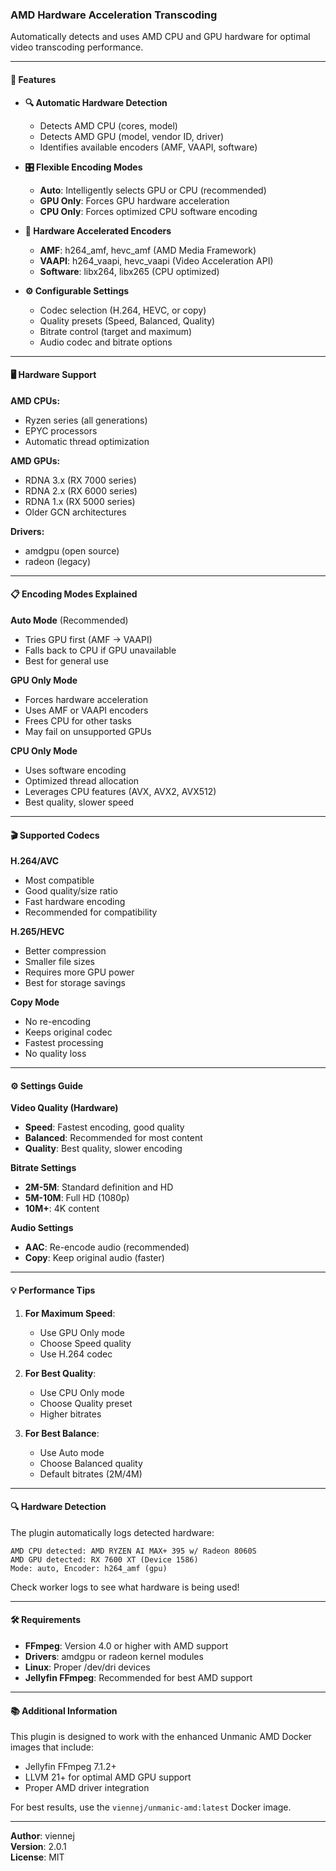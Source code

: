 
### AMD Hardware Acceleration Transcoding

Automatically detects and uses AMD CPU and GPU hardware for optimal video transcoding performance.

---

#### 🎯 Features

- **🔍 Automatic Hardware Detection**
  - Detects AMD CPU (cores, model)
  - Detects AMD GPU (model, vendor ID, driver)
  - Identifies available encoders (AMF, VAAPI, software)

- **🎛️ Flexible Encoding Modes**
  - **Auto**: Intelligently selects GPU or CPU (recommended)
  - **GPU Only**: Forces GPU hardware acceleration
  - **CPU Only**: Forces optimized CPU software encoding

- **🚀 Hardware Accelerated Encoders**
  - **AMF**: h264_amf, hevc_amf (AMD Media Framework)
  - **VAAPI**: h264_vaapi, hevc_vaapi (Video Acceleration API)
  - **Software**: libx264, libx265 (CPU optimized)

- **⚙️ Configurable Settings**
  - Codec selection (H.264, HEVC, or copy)
  - Quality presets (Speed, Balanced, Quality)
  - Bitrate control (target and maximum)
  - Audio codec and bitrate options

---

#### 🖥️ Hardware Support

**AMD CPUs:**
- Ryzen series (all generations)
- EPYC processors
- Automatic thread optimization

**AMD GPUs:**
- RDNA 3.x (RX 7000 series)
- RDNA 2.x (RX 6000 series)
- RDNA 1.x (RX 5000 series)
- Older GCN architectures

**Drivers:**
- amdgpu (open source)
- radeon (legacy)

---

#### 📋 Encoding Modes Explained

**Auto Mode** (Recommended)
- Tries GPU first (AMF → VAAPI)
- Falls back to CPU if GPU unavailable
- Best for general use

**GPU Only Mode**
- Forces hardware acceleration
- Uses AMF or VAAPI encoders
- Frees CPU for other tasks
- May fail on unsupported GPUs

**CPU Only Mode**
- Uses software encoding
- Optimized thread allocation
- Leverages CPU features (AVX, AVX2, AVX512)
- Best quality, slower speed

---

#### 🎬 Supported Codecs

**H.264/AVC**
- Most compatible
- Good quality/size ratio
- Fast hardware encoding
- Recommended for compatibility

**H.265/HEVC**
- Better compression
- Smaller file sizes
- Requires more GPU power
- Best for storage savings

**Copy Mode**
- No re-encoding
- Keeps original codec
- Fastest processing
- No quality loss

---

#### ⚙️ Settings Guide

**Video Quality (Hardware)**
- **Speed**: Fastest encoding, good quality
- **Balanced**: Recommended for most content
- **Quality**: Best quality, slower encoding

**Bitrate Settings**
- **2M-5M**: Standard definition and HD
- **5M-10M**: Full HD (1080p)
- **10M+**: 4K content

**Audio Settings**
- **AAC**: Re-encode audio (recommended)
- **Copy**: Keep original audio (faster)

---

#### 💡 Performance Tips

1. **For Maximum Speed**: 
   - Use GPU Only mode
   - Choose Speed quality
   - Use H.264 codec

2. **For Best Quality**:
   - Use CPU Only mode
   - Choose Quality preset
   - Higher bitrates

3. **For Best Balance**:
   - Use Auto mode
   - Choose Balanced quality
   - Default bitrates (2M/4M)

---

#### 🔍 Hardware Detection

The plugin automatically logs detected hardware:
```
AMD CPU detected: AMD RYZEN AI MAX+ 395 w/ Radeon 8060S
AMD GPU detected: RX 7600 XT (Device 1586)
Mode: auto, Encoder: h264_amf (gpu)
```

Check worker logs to see what hardware is being used!

---

#### 🛠️ Requirements

- **FFmpeg**: Version 4.0 or higher with AMD support
- **Drivers**: amdgpu or radeon kernel modules
- **Linux**: Proper /dev/dri devices
- **Jellyfin FFmpeg**: Recommended for best AMD support

---

#### 📚 Additional Information

This plugin is designed to work with the enhanced Unmanic AMD Docker images that include:
- Jellyfin FFmpeg 7.1.2+
- LLVM 21+ for optimal AMD GPU support
- Proper AMD driver integration

For best results, use the `viennej/unmanic-amd:latest` Docker image.

---

**Author**: viennej  
**Version**: 2.0.1  
**License**: MIT

